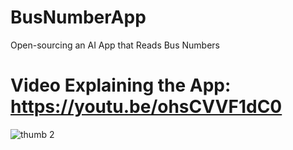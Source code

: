 # BusNumberApp
Open-sourcing an AI App that Reads Bus Numbers
# Video Explaining the App: https://youtu.be/ohsCVVF1dC0 

![thumb 2](https://user-images.githubusercontent.com/41416855/210199991-df84a214-3f70-42bc-b116-32b1d4cb731c.jpg)

